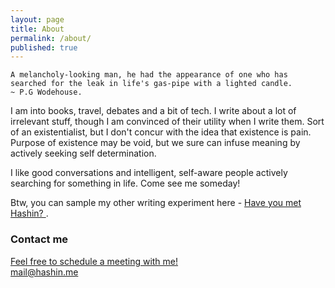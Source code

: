 ```yaml
---
layout: page
title: About
permalink: /about/
published: true
---
```


`A melancholy-looking man, he had the appearance of one who has searched for the leak in life's gas-pipe with a lighted candle.`  
`~ P.G Wodehouse.`

I am into books, travel, debates and a bit of tech. I write about a lot of irrelevant stuff, though I am convinced of their utility when I write them. Sort of an existentialist, but I don't concur with the idea that existence is pain. Purpose of existence may be void, but we sure can infuse meaning by actively seeking self determination.  

I like good conversations and intelligent, self-aware people actively searching for something in life. Come see me someday!

Btw, you can sample my other writing experiment here - <a href="http://haveyoumethash.in" target="_blank">Have you met Hashin? </a>. 

### Contact me

[Feel free to schedule a meeting with me!](https://calendly.com/hashin/getting-in-touch)
<br>
[mail@hashin.me](mailto:mail@hashin.me)
